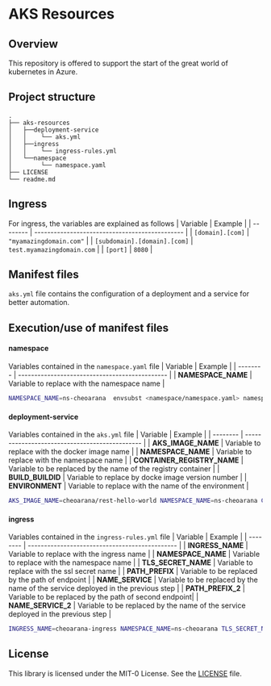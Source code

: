 # AKS Resources

## Overview

This repository is offered to support the start of the great world of kubernetes in Azure.



## Project structure

```
.
├── aks-resources
│   ├──deployment-service
│   │    └── aks.yml
│   ├──ingress
│   │    └── ingress-rules.yml
│   └──namespace
│        └── namespace.yaml
├── LICENSE
└── readme.md
```

## Ingress
For ingress, the variables are explained as follows
| Variable | Example                                        |
| -------- | ---------------------------------------------- |
| `[domain].[com]` | `"myamazingdomain.com"`                |
| `[subdomain].[domain].[com]` | `test.myamazingdomain.com` |
| `[port]` | `8080`                                         |

## Manifest files
`aks.yml` file contains the configuration of a deployment and a service for better automation. 

## Execution/use of manifest files

#### namespace
Variables contained in the `namespace.yaml` file 
| Variable | Example                                        |
| -------- | ---------------------------------------------- |
| **NAMESPACE_NAME** | Variable to replace with the namespace name |

```sh
NAMESPACE_NAME=ns-cheoarana  envsubst <namespace/namespace.yaml> namespace-cheoarana.yaml
```

#### deployment-service
Variables contained in the `aks.yml` file 
| Variable | Example                                        |
| -------- | ---------------------------------------------- |
| **AKS_IMAGE_NAME** | Variable to replace with the docker image name  |
| **NAMESPACE_NAME** | Variable to replace with the namespace name |
| **CONTAINER_REGISTRY_NAME** | Variable to be replaced by the name of the registry container |
| **BUILD_BUILDID** | Variable to replace by docke image version number |
| **ENVIRONMENT** | Variable to replace with the name of the environment |

```sh
AKS_IMAGE_NAME=cheoarana/rest-hello-world NAMESPACE_NAME=ns-cheoarana CONTAINER_REGISTRY_NAME=acrcheoarana BUILD_BUILDID=1.0 ENVIRONMENT=production envsubst <deployment-service/aks.yml> aks-cheoarana.yml
```


#### ingress
Variables contained in the `ingress-rules.yml` file 
| Variable | Example                                        |
| -------- | ---------------------------------------------- |
| **INGRESS_NAME** | Variable to replace with the ingress name  |
| **NAMESPACE_NAME** | Variable to replace with the namespace name |
| **TLS_SECRET_NAME** | Variable to replace with the ssl secret name |
| **PATH_PREFIX** | Variable to be replaced by the path of endpoint |
| **NAME_SERVICE** | Variable to be replaced by the name of the service deployed in the previous step |
| **PATH_PREFIX_2** | Variable to be replaced by the path of second endpoint|
| **NAME_SERVICE_2** | Variable to be replaced by the name of the service deployed in the previous step |

```sh
INGRESS_NAME=cheoarana-ingress NAMESPACE_NAME=ns-cheoarana TLS_SECRET_NAME=cheoarana-tls PATH_PREFIX=/ NAME_SERVICE=cheoarana/rest-hello-world PATH_PREFIX_2=/api/v1 NAME_SERVICE_2=cheoarana/backend envsubst <ingress/ingress-rules.yml> ingress-rules-cheoarana.yaml
```
## License

This library is licensed under the MIT-0 License. See the [LICENSE](./LICENSE) file.
